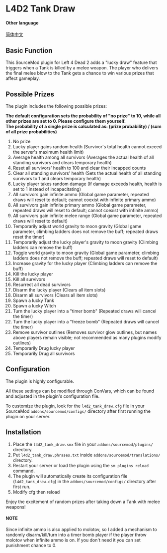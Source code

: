 # L4D2 Tank Draw

#### Other language

[简体中文](/l4d2_tank_draw/README_CN.md)


## Basic Function

This SourceMod plugin for Left 4 Dead 2 adds a "lucky draw" feature that triggers when a Tank is killed by a melee weapon. The player who delivers the final melee blow to the Tank gets a chance to win various prizes that affect gameplay.

## Possible Prizes

The plugin includes the following possible prizes:

**The default configuration sets the probability of "no prize" to 10, while all other prizes are set to 0. Please configure them yourself.**  
**The probability of a single prize is calculated as: (prize probability) / (sum of all prize probabilities)** 

1. No prize
2. Lucky player gains random health (Survivor's total health cannot exceed the server's maximum health limit)
3. Average health among all survivors (Averages the actual health of all standing survivors and clears temporary health)
4. Reset all survivors' health to 100 and clear their incapped counts
5. Clear all standing survivors' health (Sets the actual health of all standing survivors to 1 and clears temporary health)
6. Lucky player takes random damage (If damage exceeds health, health is set to 1 instead of incapacitating)
7. All survivors gain infinite ammo (Global game parameter, repeated draws will reset to default; cannot coexist with infinite primary ammo)
8. All survivors gain infinite primary ammo (Global game parameter, repeated draws will reset to default; cannot coexist with infinite ammo)
9. All survivors gain infinite melee range (Global game parameter, repeated draws will reset to default)
10. Temporarily adjust world gravity to moon gravity (Global game parameter, climbing ladders does not remove the buff; repeated draws reset the timer)
11. Temporarily adjust the lucky player's gravity to moon gravity (Climbing ladders can remove the buff)
12. Toggle world gravity to moon gravity (Global game parameter, climbing ladders does not remove the buff; repeated draws will reset to default)
13. Increase gravity for the lucky player (Climbing ladders can remove the buff)
14. Kill the lucky player
15. Kill all survivors
16. Resurrect all dead survivors
17. Disarm the lucky player (Clears all item slots)
18. Disarm all survivors (Clears all item slots)
19. Spawn a lucky Tank
20. Spawn a lucky Witch
21. Turn the lucky player into a "timer bomb" (Repeated draws will cancel the timer)
22. Turn the lucky player into a "freeze bomb" (Repeated draws will cancel the timer)
23. Remove survivor outlines (Removes survivor glow outlines, but names above players remain visible; not recommended as many plugins modify outlines)
24. Temporarily Drug lucky player
24. Temporarily Drug all survivors

## Configuration

The plugin is highly configurable.

All these settings can be modified through ConVars, which can be found and adjusted in the plugin's configuration file.

To customize the plugin, look for the `l4d2_tank_draw.cfg` file in your SourceMod `addons/sourcemod/configs/` directory after first running the plugin on your server.

## Installation

1. Place the `l4d2_tank_draw.smx` file in your `addons/sourcemod/plugins/` directory.
2. Put `l4d2_tank_draw.phrases.txt` inside `addons/sourcemod/translations/` directory.
3. Restart your server or load the plugin using the `sm plugins reload` command.
4. The plugin will automatically create its configuration file (`l4d2_tank_draw.cfg`) in the `addons/sourcemod/configs/` directory after first run.
5. Modify cfg then reload

Enjoy the excitement of random prizes after taking down a Tank with melee weapons!

#### NOTE

Since infinite ammo is also applied to molotov, so I added a mechanism to randomly disarm/kill/turn into a timer bomb player if the player throw molotov when infinite ammo is on. If you don't need it you can set punishment chance to 0.